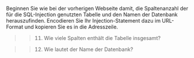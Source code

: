 Beginnen Sie wie bei der vorherigen Webseite damit, die Spaltenanzahl der für die SQL-Injection genutzten Tabelle und den Namen der Datenbank herauszufinden.
Encodieren Sie Ihr Injection-Statement dazu im URL-Format und kopieren Sie es in die Adresszeile.

>>11) Wie viele Spalten enthält die Tabelle insgesamt?

>>12) Wie lautet der Name der Datenbank?